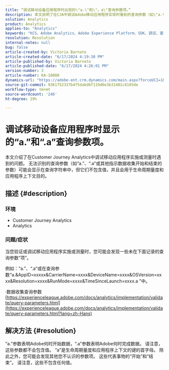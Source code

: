 ```yaml
---
title: “调试移动设备应用程序时出现的\"a.\"和\"。a\"查询参数项。”
description: 本文说明了在CJA中调试Adobe移动应用程序实现时看到的查询参数（如\"a.\"、\"。a\"）是调试数据收集过程的一部分。
solution: Analytics
product: Analytics
applies-to: "Analytics"
keywords: "KCS、Adobe Analytics、Adobe Experience Platform、SDK、调试、查询参数"
resolution: Resolution
internal-notes: null
bug: false
article-created-by: Victoria Barnato
article-created-date: "6/17/2024 4:19:30 PM"
article-published-by: Victoria Barnato
article-published-date: "6/17/2024 4:26:01 PM"
version-number: 3
article-number: KA-18080
dynamics-url: "https://adobe-ent.crm.dynamics.com/main.aspx?forceUCI=1&pagetype=entityrecord&etn=knowledgearticle&id=f783205d-c52c-ef11-840a-6045bd026b83"
source-git-commit: 9361752337b4f5dabd6f119d0e3b31401c8105de
workflow-type: tm+mt
source-wordcount: '246'
ht-degree: 19%

---
```


# 调试移动设备应用程序时显示的“a.”和“.a”查询参数项。


本文介绍了在Customer Journey Analytics中调试移动应用程序实施或测量时遇到的问题。 无法识别的查询参数（如“a.”、“.a”或其他指示数据收集开始和结束的参数）可能会显示在查询字符串中，但它们不包含值，并且会用于生命周期量度和应用程序上下文目的。

## 描述 {#description}


### <b>环境</b>

- Customer Journey Analytics
- Analytics




### <b>问题/症状</b>

当您验证或调试移动应用程序实施或测量时，您可能会发现一些未在下面记录的查询参数“项”。

例如：“a.”、“.a”或在查询参数“a.&amp;AppID=xxxxx&amp;CarrierName=xxxx&amp;DeviceName=xxxx&amp;OSVersion=xxxx&amp;Resolution=xxxx&amp;RunMode=xxxx&amp;TimeSinceLaunch=xxxx.a ”中。

·数据收集查询参数
[https://experienceleague.adobe.com/docs/analytics/implementation/validate/query-parameters.html](https://experienceleague.adobe.com/docs/analytics/implementation/validate/query-parameters.html?lang=zh-Hans)




## 解决方法 {#resolution}


“a.”参数表明Adobe何时开始数据，“.a”参数表明Adobe何时完成数据。 请注意，这些参数都不会包含值。 “a”是生命周期量度和应用程序上下文的键的首字母。 除此之外，您可能会发现其他您不认识的参数项。 这些代表事物的“开始”和“结束”。 请注意，这些不包含任何值。
